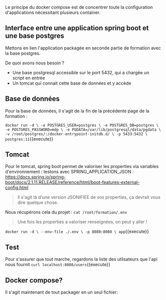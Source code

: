 Le principe du docker compose est de concentrer toute la configuration d'applications nécessitant plusieurs container.

## Interface entre une application spring boot et une base postgres

Mettons en lien l'application packagée en seconde partie de formation avec la base postgres.

De quoi avons nous besoin ? 
- Une base postgresql accessible sur le port 5432, qui a chargée un script en entrée
- Un tomcat qui connait cette base de données et y accède

## Base de données

Pour la base de données, il s'agit de la fin de la précédente page de la formation : 

`
docker run -d \
  -e POSTGRES_USER=postgres \
  -e POSTGRES_DB=postgres \
  -e POSTGRES_PASSWORD=mdp \
  -e PGDATA=/var/lib/postgresql/data/pgdata \
  -v /root/postgres/:/docker-entrypoint-initdb.d/ \
  -p 5433:5432 \
  postgres:11
`{{execute}}

## Tomcat
Pour le tomcat, spring boot permet de valoriser les properties via variables d'environnement : testons avec SPRING_APPLICATION_JSON : https://docs.spring.io/spring-boot/docs/2.1.11.RELEASE/reference/html/boot-features-external-config.html


> Il s'agit là d'une version JSONIFIEE de vos properties, ça devrait vous dire quelque chose.

Nous récupérons cela du projet : 
`
cat /root/formation/.env
`


> Une fois les properties a valoriser renseignées, on peut y aller ! 

`
docker run -d \
  --env-file ./.env \
  -p 8080:8080 \
  app
`{{execute}}

## Test

Pour s'assurer que tout marche, regardons la liste des utilsateurs que l'api nous fournit
`
curl localhost:8080/users
`{{execute}}

## Docker compose?

Il s'agit maintenant de tout packager en un seul fichier: 
